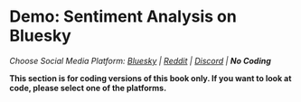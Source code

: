 # Demo: Sentiment Analysis on Bluesky
_Choose Social Media Platform: <a href='../../../bsky/ch08_data_mining/06_sentiment_analysis/03_demo_sentiment.html'>Bluesky</a> | <a href='../../../reddit/ch08_data_mining/06_sentiment_analysis/03_demo_sentiment.html'>Reddit</a> | <a href='../../../discord/ch08_data_mining/06_sentiment_analysis/03_demo_sentiment.html'>Discord</a> | __No Coding___

__This section is for coding versions of this book only. If you want to look at code, please select one of the platforms.__
